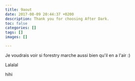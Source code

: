 ```yaml
---
title: 9aout
date: 2017-08-09 20:44:37 +0200
description: Thank you for choosing After Dark.
toc: false
categories: []
tags: []
images: []

---
```



Je voudrais voir si forestry marche aussi bien qu'il en a l'air :)

Lalalal

hihi